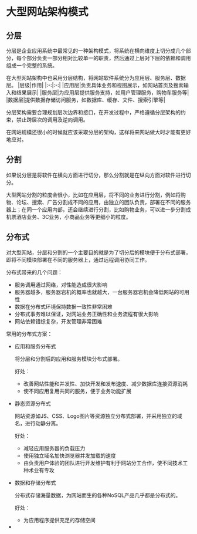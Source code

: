 # 大型网站架构模式
## 分层
分层是企业应用系统中最常见的一种架构模式，将系统在横向维度上切分成几个部分，每个部分负责一部分相对比较单一的职责，然后通过上层对下层的依赖和调用组成一个完整的系统。

在大型网站架构中也采用分层结构，将网站软件系统分为应用层、服务层、数据层。
|层级|作用|
|:-:|:-:|
|应用层|负责具体业务和视图展示，如网站首页及搜索输入和结果展示|
|服务层|为应用层提供服务支持，如用户管理服务，购物车服务等|
|数据层|提供数据存储访问服务，如数据库、缓存、文件、搜索引擎等|

分层架构需要合理规划层次边界和接口，在开发过程中，严格遵循分层架构的约束，禁止跨层次的调用及逆向调用。

在网站规模还很小的时候就应该采取分层的架构，这样将来网站做大时才能有更好地应对。

## 分割
如果说分层是将软件在横向方面进行切分，那么分割就是在纵向方面对软件进行切分。

大型网站分割的粒度会很小，比如在应用层，将不同的业务进行分割，例如将购物、论坛、搜索、广告分割成不同的应用，由独立的团队负责，部署在不同的服务器上；在同一个应用内部，还会继续进行分割，比如购物业务，可以进一步分割成机票酒店业务、3C业务，小商品业务等更细小的粒度。

## 分布式
对大型网站，分层和分割的一个主要目的就是为了切分后的模块便于分布式部署，即将不同模块部署在不同的服务器上，通过远程调用协同工作。

分布式带来的几个问题：
- 服务调用通过网络，对性能造成很大影响
- 服务器越多，服务器宕机的概率也就越大，一台服务器宕机会降低网站的可用性
- 数据在分布式环境保持数据一致性非常困难
- 分布式事务难以保证，对网站业务正确性和业务流程有很大影响
- 网站依赖错综复杂，开发管理非常困难

常用的分布式方案：
- 应用和服务分布式

  将分层和分割后的应用和服务模块分布式部署。
  
  好处：
  
  - 改善网站性能和并发性、加快开发和发布速度、减少数据库连接资源消耗
  - 使不同应用复用共同的服务，便于业务功能扩展
  
- 静态资源分布式

  网站资源如JS、CSS、Logo图片等资源独立分布式部署，并采用独立的域名，进行动静分离。
  
  好处：
  
  - 减轻应用服务器的负载压力
  - 使用独立域名加快浏览器并发加载的速度
  - 由负责用户体验的团队进行开发维护有利于网站分工合作，使不同技术工种术业有专攻
  
- 数据和存储分布式

  分布式存储海量数据，为网站而生的各种NoSQL产品几乎都是分布式的。
  
  好处：
   
  - 为应用程序提供充足的存储空间
  
- 
